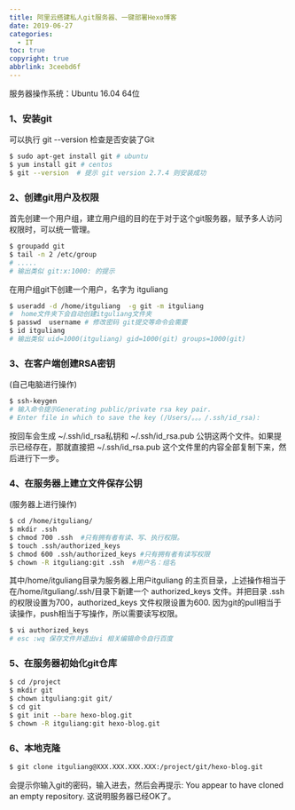 ```yaml
---
title: 阿里云搭建私人git服务器、一键部署Hexo博客
date: 2019-06-27
categories:
  - IT
toc: true
copyright: true
abbrlink: 3ceebd6f
---
```

服务器操作系统：Ubuntu 16.04 64位

### 1、安装git

可以执行 git --version 检查是否安装了Git
```bash
$ sudo apt-get install git # ubuntu
$ yum install git # centos
$ git --version  # 提示 git version 2.7.4 则安装成功
```

### 2、创建git用户及权限
首先创建一个用户组，建立用户组的目的在于对于这个git服务器，赋予多人访问权限时，可以统一管理。
```bash
$ groupadd git
$ tail -n 2 /etc/group
# .....
# 输出类似 git:x:1000: 的提示
```

在用户组git下创建一个用户，名字为 itguliang
```bash
$ useradd -d /home/itguliang  -g git -m itguliang 
#  home文件夹下会自动创建itguliang文件夹
$ passwd  username # 修改密码 git提交等命令会需要
$ id itguliang
# 输出类似 uid=1000(itguliang) gid=1000(git) groups=1000(git)
```

### 3、在客户端创建RSA密钥

(自己电脑进行操作)

```bash
$ ssh-keygen 
# 输入命令提示Generating public/private rsa key pair.
# Enter file in which to save the key (/Users/。。。/.ssh/id_rsa):
```
按回车会生成 ~/.ssh/id_rsa私钥和 ~/.ssh/id_rsa.pub 公钥这两个文件。如果提示已经存在，那就直接把 ~/.ssh/id_rsa.pub  这个文件里的内容全部复制下来，然后进行下一步。

### 4、在服务器上建立文件保存公钥

(服务器上进行操作)

```bash
$ cd /home/itguliang/
$ mkdir .ssh
$ chmod 700 .ssh  #只有拥有者有读、写、执行权限。
$ touch .ssh/authorized_keys
$ chmod 600 .ssh/authorized_keys #只有拥有者有读写权限
$ chown -R itguliang:git .ssh  #用户名：组名
```

其中/home/itguliang目录为服务器上用户itguliang 的主页目录，上述操作相当于在/home/itguliang/.ssh/目录下新建一个 authorized_keys 文件。并把目录  .ssh  的权限设置为700，authorized_keys 文件权限设置为600.
因为git的pull相当于读操作，push相当于写操作，所以需要读写权限。
```bash
$ vi authorized_keys
# esc :wq 保存文件并退出vi 相关编辑命令自行百度
```

### 5、在服务器初始化git仓库
```bash
$ cd /project
$ mkdir git
$ chown itguliang:git git/
$ cd git
$ git init --bare hexo-blog.git
$ chown -R itguliang:git hexo-blog.git
```

### 6、本地克隆

```bash
$ git clone itguliang@XXX.XXX.XXX.XXX:/project/git/hexo-blog.git
```

会提示你输入git的密码，输入进去，然后会再提示: You appear to have cloned an empty repository.
这说明服务器已经OK了。